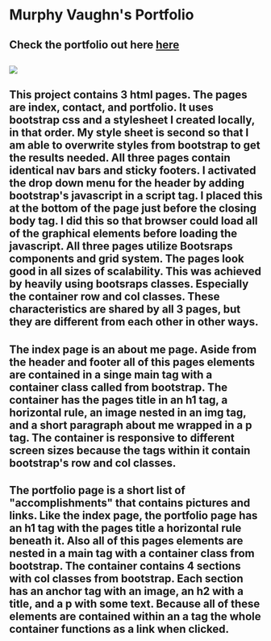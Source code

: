 # Murphy Vaughn's Portfolio

## Check the portfolio out here [here](https://proflonghair07.github.io/Murphy_Vaughn_Portfolio/)

## ![](assets/images/portfolio_gif.gif)

## This project contains 3 html pages. The pages are index, contact, and portfolio. It uses bootstrap css and a stylesheet I created locally, in that order. My style sheet is second so that I am able to overwrite styles from bootstrap to get the results needed. All three pages contain identical nav bars and sticky footers. I activated the drop down menu for the header by adding bootstrap's javascript in a script tag. I placed this at the bottom of the page just before the closing body tag. I did this so that browser could load all of the graphical elements before loading the javascript. All three pages utilize Bootsraps components and grid system. The pages look good in all sizes of scalability. This was achieved by heavily using bootsraps classes. Especially the container row and col classes. These characteristics are shared by all 3 pages, but they are different from each other in other ways.

## The index page is an about me page. Aside from the header and footer all of this pages elements are contained in a singe main tag with a container class called from bootstrap. The container has the pages title in an h1 tag, a horizontal rule, an image nested in an img tag, and a short paragraph about me wrapped in a p tag. The container is responsive to different screen sizes because the tags within it contain bootstrap's row and col classes.

## The portfolio page is a short list of "accomplishments" that contains pictures and links. Like the index page, the portfolio page has an h1 tag with the pages title a horizontal rule beneath it. Also all of this pages elements are nested in a main tag with a container class from bootstrap. The container contains 4 sections with col classes from bootstrap. Each section has an anchor tag with an image, an h2 with a title, and a p with some text. Because all of these elements are contained within an a tag the whole container functions as a link when clicked.
